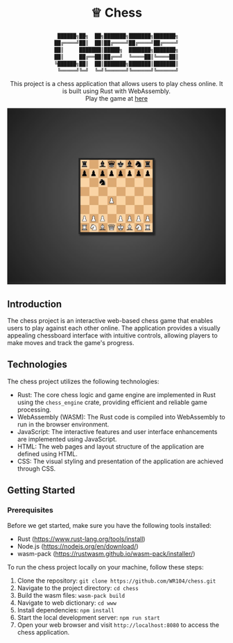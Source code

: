 # <p align="center"> ♕ Chess </p>

<div align="center">

     ██████╗██╗  ██╗███████╗███████╗███████╗
    ██╔════╝██║  ██║██╔════╝██╔════╝██╔════╝
    ██║     ███████║█████╗  ███████╗███████╗
    ██║     ██╔══██║██╔══╝  ╚════██║╚════██║
    ╚██████╗██║  ██║███████╗███████║███████║
     ╚═════╝╚═╝  ╚═╝╚══════╝╚══════╝╚══════╝


This project is a chess application that allows users to play chess online. It is built using Rust with WebAssembly.  
Play the game at [here](https://mikej.space/chess/)

![chess demo](https://raw.githubusercontent.com/WR104/chess/main/www/img/demo.JPG)

</div>

## Introduction

The chess project is an interactive web-based chess game that enables users to play against each other online. The application provides a visually appealing chessboard interface with intuitive controls, allowing players to make moves and track the game's progress.

## Technologies

The chess project utilizes the following technologies:

- Rust: The core chess logic and game engine are implemented in Rust using the `chess_engine` crate, providing efficient and reliable game processing.
- WebAssembly (WASM): The Rust code is compiled into WebAssembly to run in the browser environment.
- JavaScript: The interactive features and user interface enhancements are implemented using JavaScript.
- HTML: The web pages and layout structure of the application are defined using HTML.
- CSS: The visual styling and presentation of the application are achieved through CSS.

## Getting Started

### Prerequisites

Before we get started, make sure you have the following tools installed:

- Rust (https://www.rust-lang.org/tools/install)
- Node.js (https://nodejs.org/en/download/)
- wasm-pack (https://rustwasm.github.io/wasm-pack/installer/)

To run the chess project locally on your machine, follow these steps:

1. Clone the repository: `git clone https://github.com/WR104/chess.git`
2. Navigate to the project directory: `cd chess`
3. Build the wasm files: `wasm-pack build`
4. Navigate to web dictionary: `cd www`
5. Install dependencies: `npm install`
6. Start the local development server: `npm run start`
7. Open your web browser and visit `http://localhost:8080` to access the chess application.


